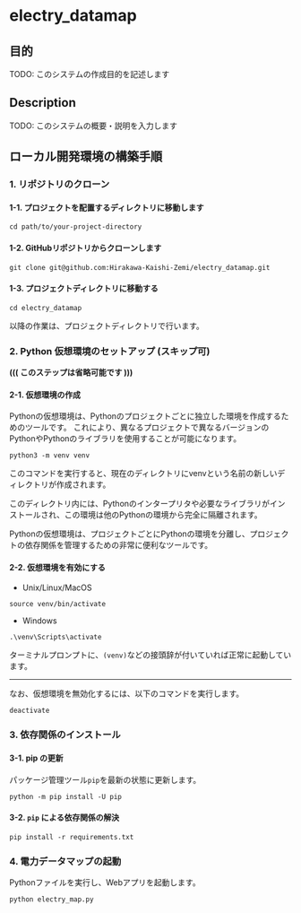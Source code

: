 # electry_datamap

## 目的

TODO: このシステムの作成目的を記述します


## Description

TODO: このシステムの概要・説明を入力します


## ローカル開発環境の構築手順

### 1. リポジトリのクローン

#### 1-1. プロジェクトを配置するディレクトリに移動します

```shell
cd path/to/your-project-directory
```

#### 1-2. GitHubリポジトリからクローンします

```shell
git clone git@github.com:Hirakawa-Kaishi-Zemi/electry_datamap.git
```

#### 1-3. プロジェクトディレクトリに移動する

```shell
cd electry_datamap
```

以降の作業は、プロジェクトディレクトリで行います。

### 2. Python 仮想環境のセットアップ (スキップ可)

**((( このステップは省略可能です )))**

#### 2-1. 仮想環境の作成

Pythonの仮想環境は、Pythonのプロジェクトごとに独立した環境を作成するためのツールです。
これにより、異なるプロジェクトで異なるバージョンのPythonやPythonのライブラリを使用することが可能になります。

```shell
python3 -m venv venv
```

このコマンドを実行すると、現在のディレクトリにvenvという名前の新しいディレクトリが作成されます。

このディレクトリ内には、Pythonのインタープリタや必要なライブラリがインストールされ、この環境は他のPythonの環境から完全に隔離されます。

Pythonの仮想環境は、プロジェクトごとにPythonの環境を分離し、プロジェクトの依存関係を管理するための非常に便利なツールです。

#### 2-2. 仮想環境を有効にする

- Unix/Linux/MacOS

```shell
source venv/bin/activate
```

- Windows

```shell
.\venv\Scripts\activate
```

ターミナルプロンプトに、`(venv)`などの接頭辞が付いていれば正常に起動しています。


---

なお、仮想環境を無効化するには、以下のコマンドを実行します。

```shell
deactivate
```

### 3. 依存関係のインストール

#### 3-1. pip の更新

パッケージ管理ツール`pip`を最新の状態に更新します。

```shell
python -m pip install -U pip
```

#### 3-2. `pip` による依存関係の解決

```shell
pip install -r requirements.txt
```

### 4. 電力データマップの起動

Pythonファイルを実行し、Webアプリを起動します。

```shell
python electry_map.py
```
